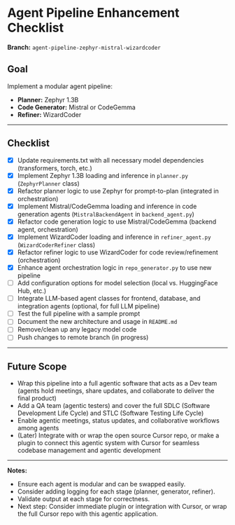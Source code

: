 # Agent Pipeline Enhancement Checklist

**Branch:** `agent-pipeline-zephyr-mistral-wizardcoder`

## Goal
Implement a modular agent pipeline:
- **Planner:** Zephyr 1.3B
- **Code Generator:** Mistral or CodeGemma
- **Refiner:** WizardCoder

---

## Checklist

- [x] Update requirements.txt with all necessary model dependencies (transformers, torch, etc.)
- [x] Implement Zephyr 1.3B loading and inference in `planner.py` (`ZephyrPlanner` class)
- [x] Refactor planner logic to use Zephyr for prompt-to-plan (integrated in orchestration)
- [x] Implement Mistral/CodeGemma loading and inference in code generation agents (`MistralBackendAgent` in `backend_agent.py`)
- [x] Refactor code generation logic to use Mistral/CodeGemma (backend agent, orchestration)
- [x] Implement WizardCoder loading and inference in `refiner_agent.py` (`WizardCoderRefiner` class)
- [x] Refactor refiner logic to use WizardCoder for code review/refinement (orchestration)
- [x] Enhance agent orchestration logic in `repo_generator.py` to use new pipeline
- [ ] Add configuration options for model selection (local vs. HuggingFace Hub, etc.)
- [ ] Integrate LLM-based agent classes for frontend, database, and integration agents (optional, for full LLM pipeline)
- [ ] Test the full pipeline with a sample prompt
- [ ] Document the new architecture and usage in `README.md`
- [ ] Remove/clean up any legacy model code
- [ ] Push changes to remote branch (in progress)

---

## Future Scope
- Wrap this pipeline into a full agentic software that acts as a Dev team (agents hold meetings, share updates, and collaborate to deliver the final product)
- Add a QA team (agentic testers) and cover the full SDLC (Software Development Life Cycle) and STLC (Software Testing Life Cycle)
- Enable agentic meetings, status updates, and collaborative workflows among agents
- (Later) Integrate with or wrap the open source Cursor repo, or make a plugin to connect this agentic system with Cursor for seamless codebase management and agentic development

---

**Notes:**
- Ensure each agent is modular and can be swapped easily.
- Consider adding logging for each stage (planner, generator, refiner).
- Validate output at each stage for correctness.
- Next step: Consider immediate plugin or integration with Cursor, or wrap the full Cursor repo with this agentic application. 